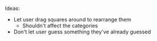 Ideas:
- Let user drag squares around to rearrange them
  - Shouldn't affect the categories
- Don't let user guess something they've already guessed